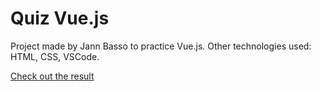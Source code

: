 # Quiz Vue.js

Project made by Jann Basso to practice Vue.js. Other technologies used: HTML, CSS, VSCode.

[Check out the result](https://jann-basso.github.io/vuejs-quiz/)